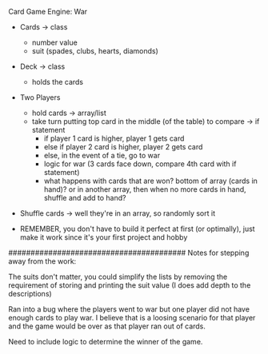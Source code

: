 Card Game Engine: War

- Cards -> class
  - number value
  - suit (spades, clubs, hearts, diamonds)
- Deck -> class
  - holds the cards
- Two Players
  - hold cards -> array/list
  - take turn putting top card in the middle (of the table) to compare -> if statement
    - if player 1 card is higher, player 1 gets card
    - else if player 2 card is higher, player 2 gets card
    - else, in the event of a tie, go to war
    - logic for war (3 cards face down, compare 4th card with if statement)
    - what happens with cards that are won? bottom of array (cards in hand)? or in another array, then when no more cards in hand, shuffle and add to hand?
- Shuffle cards -> well they're in an array, so randomly sort it

- REMEMBER, you don't have to build it perfect at first (or optimally), just make it work since it's your first project and hobby


########################################
Notes for stepping away from the work:

The suits don't matter, you could simplify the lists by removing the requirement of storing and printing the suit value (I does add depth to the descriptions)

Ran into a bug where the players went to war but one player did not have enough cards to play war. I believe that is a loosing scenario for that player and the game would be over as that player ran out of cards.

Need to include logic to determine the winner of the game.